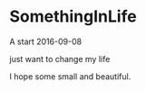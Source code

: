 # SomethingInLife


A start 2016-09-08

just want to change my life

I hope some small and beautiful. 
